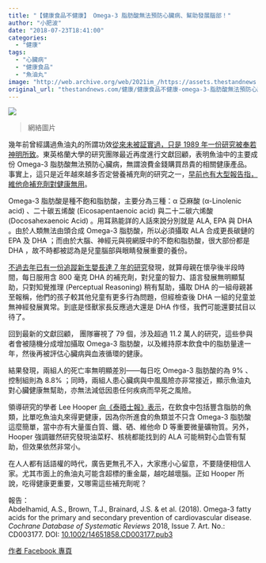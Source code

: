 ```yaml
---
title: "【健康食品不健康】 Omega-3 脂肪酸無法預防心臟病、幫助發展腦部！"
author: "小肥波"
date: "2018-07-23T18:41:00"
categories:
  - "健康"
tags:
  - "心臟病"
  - "健康食品"
  - "魚油丸"
image: "http://web.archive.org/web/2021im_/https://assets.thestandnews.com/media/photos/capsulas-omega3-1024x581_j0nVZ.png"
original_url: "thestandnews.com/健康/健康食品不健康-omega-3-脂肪酸無法預防心臟病-幫助發展腦部"
---
```

![](http://web.archive.org/web/2021im_/https://assets.thestandnews.com/media/photos/capsulas-omega3-1024x581_j0nVZ.png)
> 網絡圖片

幾年前曾經講過魚油丸的所謂功效[從來未被証實過，只是 1989 年一份研究被奉若神明所致](../../personal/%E5%81%A5%E5%BA%B7%E9%A3%9F%E5%93%81%E4%B8%8D%E5%81%A5%E5%BA%B7-%E9%AD%9A%E6%B2%B9%E4%B8%B8%E4%B8%8D%E8%83%BD%E9%A0%90%E9%98%B2%E5%BF%83%E8%87%9F%E7%97%85/)。東英格蘭大學的研究團隊最近再度進行文獻回顧，表明魚油中的主要成份 Omega-3 脂肪酸無法預防心臟病，無謂浪費金錢購買昂貴的相關健康產品。事實上，這只是近年越來越多否定營養補充劑的研究之一，[早前也有大型報告指，維他命補充劑對健康無用](../../%E5%81%A5%E5%BA%B7/%E5%81%A5%E5%BA%B7%E9%A3%9F%E5%93%81%E4%B8%8D%E5%81%A5%E5%BA%B7-%E9%A3%9F%E7%B6%AD%E4%BB%96%E5%91%BD%E4%B8%B8%E7%84%A1%E7%9B%8A-b3-%E6%8A%97%E6%B0%A7%E5%8C%96%E5%8A%91%E6%9B%B4%E6%9C%83%E5%A2%9E%E6%97%A9%E6%AD%BB%E6%A9%9F%E6%9C%83/)。

Omega-3 脂肪酸是種不飽和脂肪酸，主要分為三種：α 亞麻酸 (α-Linolenic acid) 、二十碳五烯酸 (Eicosapentaenoic acid) 與二十二碳六烯酸 (Docosahexaenoic Acid) 。用耳熟能詳的人話來說分別就是 ALA, EPA 與 DHA 。由於人類無法由頭合成 Omega-3 脂肪酸，所以必須攝取 ALA 合成更長碳鏈的 EPA 及 DHA ；而由於大腦、神經元與視網膜中的不飽和脂肪酸，很大部份都是 DHA ，故不時都被認為是兒童腦部與眼睛發展重要的養份。

[不過去年已有一份追蹤新生嬰長達 7 年的研究](http://web.archive.org/web/20211229132458/https://jamanetwork.com/journals/jama/article-abstract/2612605)發現，就算母親在懷孕後半段時間，每日服用含 800 毫克 DHA 的補充劑，對兒童的智力、語言發展無明顯幫助，只對知覺推理 (Perceptual Reasoning) 稍有幫助，攝取 DHA 的一組母親甚至報稱，他們的孩子較其他兒童有更多行為問題，但經檢查後 DHA 一組的兒童並無神經發展異常。到底是怪獸家長反應過大還是 DHA 作怪，我們可能還要拭目以待了。

回到最新的文獻回顧， 團隊審視了 79 個，涉及超過 11.2 萬人的研究，這些參與者會被隨機分成增加攝取 Omega-3 脂肪酸，以及維持原本飲食中的脂肪量達一年，然後再被評估心臟病與血液循環的健康。

結果發現，兩組人的死亡率無明顯差別——每日吃 Omega-3 脂肪酸的為 9% 、控制組則為 8.8% ；同時，兩組人患心臟病與中風風險亦非常接近，顯示魚油丸對心臟健康無幫助，亦無法減低因患任何疾病而早死之風險。

領導研究的學者 Lee Hooper [向《泰晤士報》表示](http://web.archive.org/web/20211229132458/https://www.thetimes.co.uk/edition/news/omega-3-pills-and-fish-oil-useless-for-preventing-disease-vh6zjtwdf?CMP=Sprkr-_-Editorial-_-TheTimesandTheSundayTimes-_-Unspecified-_-FBPAGE)，在飲食中包括豐含脂肪的魚類，比單吃魚油丸來得更健康，因為你所進食的魚類並不只含 Omega-3 脂肪酸這麼簡單，當中亦有大量蛋白質、鐵、硒、維他命 D 等重要微量礦物質。另外， Hooper 強調雖然研究發現油菜籽、核桃都能找到的 ALA 可能稍對心血管有幫助，但效果依然非常小。

在人人都有話語權的時代，廣告更無孔不入，大家應小心留意，不要隨便相信人家。尤其市面上的魚油丸可能含超標的重金屬，越吃越壞腦。正如 Hooper 所說，吃得健康更重要，又哪需這些補充劑呢？

報告：  
Abdelhamid, A.S., Brown, T.J., Brainard, J.S. & et al. (2018). Omega-3 fatty acids for the primary and secondary prevention of cardiovascular disease. _Cochrane Database of Systematic Reviews_ 2018, Issue 7. Art. No.: CD003177. DOI: [10.1002/14651858.CD003177.pub3](http://web.archive.org/web/20211229132458/http://cochranelibrary-wiley.com/doi/10.1002/14651858.CD003177.pub3/full)

[作者 Facebook 專頁](http://web.archive.org/web/20211229132458/http://www.facebook.com/siufeiball)